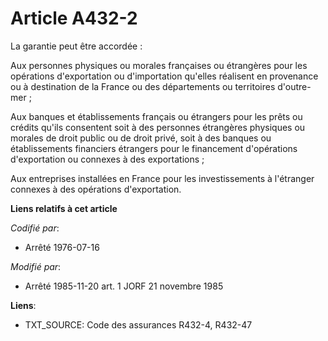 # Article A432-2

La garantie peut être accordée :

Aux personnes physiques ou morales françaises ou étrangères pour les opérations d'exportation ou d'importation qu'elles
réalisent en provenance ou à destination de la France ou des départements ou territoires d'outre-mer ;

Aux banques et établissements français ou étrangers pour les prêts ou crédits qu'ils consentent soit à des personnes
étrangères physiques ou morales de droit public ou de droit privé, soit à des banques ou établissements financiers étrangers
pour le financement d'opérations d'exportation ou connexes à des exportations ;

Aux entreprises installées en France pour les investissements à l'étranger connexes à des opérations d'exportation.

**Liens relatifs à cet article**

_Codifié par_:

  - Arrêté 1976-07-16

_Modifié par_:

  - Arrêté 1985-11-20 art. 1 JORF 21 novembre 1985

**Liens**:

  - TXT_SOURCE: Code des assurances R432-4, R432-47
